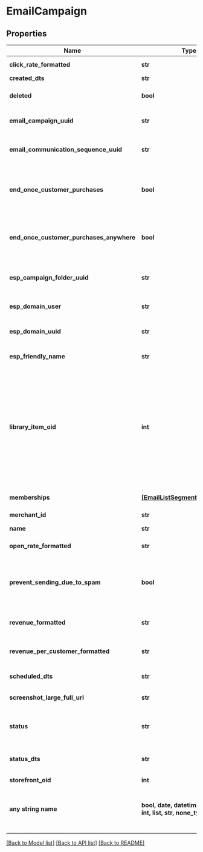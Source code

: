 # EmailCampaign


## Properties
Name | Type | Description | Notes
------------ | ------------- | ------------- | -------------
**click_rate_formatted** | **str** | Click rate of emails | [optional] 
**created_dts** | **str** | Created date | [optional] 
**deleted** | **bool** | True if this campaign was deleted | [optional] 
**email_campaign_uuid** | **str** | Email campaign UUID | [optional] 
**email_communication_sequence_uuid** | **str** | Email communication sequence UUID | [optional] 
**end_once_customer_purchases** | **bool** | True if the customer should end the flow once they purchase from this campaign | [optional] 
**end_once_customer_purchases_anywhere** | **bool** | True if the customer should end the flow once they purchase from anywhere | [optional] 
**esp_campaign_folder_uuid** | **str** | Campaign folder UUID.  Null for uncategorized | [optional] 
**esp_domain_user** | **str** | User of the sending address | [optional] 
**esp_domain_uuid** | **str** | UUID of the sending domain | [optional] 
**esp_friendly_name** | **str** | Friendly name of the sending email | [optional] 
**library_item_oid** | **int** | If this item was ever added to the Code Library, this is the oid for that library item, or 0 if never added before.  This value is used to determine if a library item should be inserted or updated. | [optional] 
**memberships** | [**[EmailListSegmentMembership]**](EmailListSegmentMembership.md) | List and segment memberships | [optional] 
**merchant_id** | **str** | Merchant ID | [optional] 
**name** | **str** | Name of email campaign | [optional] 
**open_rate_formatted** | **str** | Open rate of emails | [optional] 
**prevent_sending_due_to_spam** | **bool** | True if this campaign is prevented from sending at this time due to spam complaints. | [optional] 
**revenue_formatted** | **str** | Revenue associated with campaign | [optional] 
**revenue_per_customer_formatted** | **str** | Revenue per customer associated with campaign | [optional] 
**scheduled_dts** | **str** | Scheduled date | [optional] 
**screenshot_large_full_url** | **str** | URL to a large full length screenshot | [optional] 
**status** | **str** | Status of the campaign of draft, archived, and sent | [optional] 
**status_dts** | **str** | Timestamp when the last status change happened | [optional] 
**storefront_oid** | **int** | Storefront oid | [optional] 
**any string name** | **bool, date, datetime, dict, float, int, list, str, none_type** | any string name can be used but the value must be the correct type | [optional]

[[Back to Model list]](../README.md#documentation-for-models) [[Back to API list]](../README.md#documentation-for-api-endpoints) [[Back to README]](../README.md)


